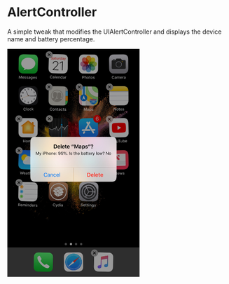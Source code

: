 # AlertController
A simple tweak that modifies the UIAlertController and displays the device name and battery percentage. 

<img src = "/Images/preview.jpg" height = "520" >
